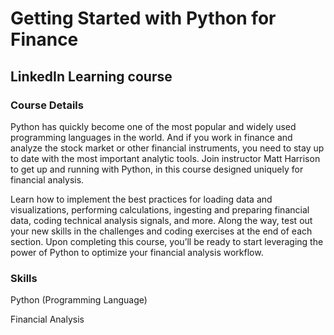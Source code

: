 # Getting Started with Python for Finance 

## LinkedIn Learning course
### Course Details

Python has quickly become one of the most popular and widely used programming languages in the world. And if you work in finance and analyze the stock market or other financial instruments, you need to stay up to date with the most important analytic tools. Join instructor Matt Harrison to get up and running with Python, in this course designed uniquely for financial analysis.

Learn how to implement the best practices for loading data and visualizations, performing calculations, ingesting and preparing financial data, coding technical analysis signals, and more. Along the way, test out your new skills in the challenges and coding exercises at the end of each section. Upon completing this course, you’ll be ready to start leveraging the power of Python to optimize your financial analysis workflow.

### Skills

Python (Programming Language)

Financial Analysis
